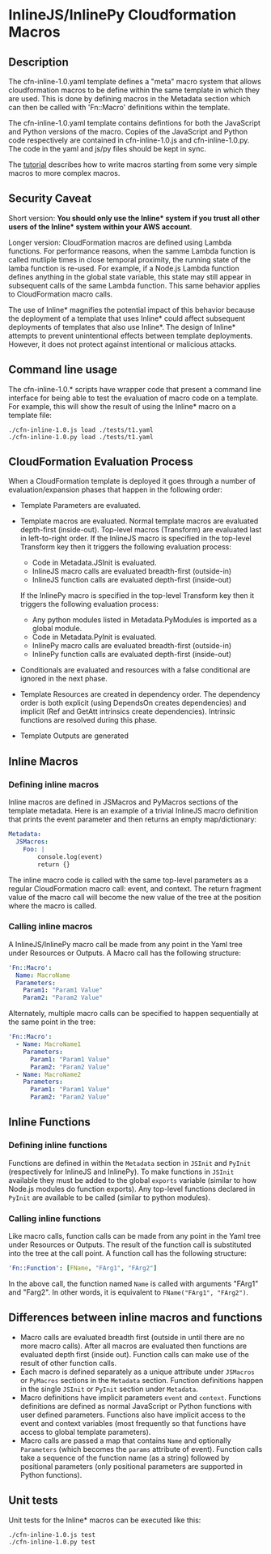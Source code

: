 # InlineJS/InlinePy Cloudformation Macros

## Description

The cfn-inline-1.0.yaml template defines a "meta" macro system that
allows cloudformation macros to be define within the same template in
which they are used. This is done by defining macros in the Metadata
section which can then be called with 'Fn::Macro' definitions within
the template.

The cfn-inline-1.0.yaml template contains defintions for both the
JavaScript and Python versions of the macro. Copies of the JavaScript
and Python code respectively are contained in cfn-inline-1.0.js and
cfn-inline-1.0.py. The code in the yaml and js/py files should be
kept in sync.

The [tutorial](tutorial.md) describes how to write macros starting
from some very simple macros to more complex macros.

## Security Caveat

Short version: **You should only use the Inline\* system if you trust
all other users of the Inline\* system within your AWS account**.

Longer version: CloudFormation macros are defined using Lambda
functions. For performance reasons, when the samme Lambda function is
called mutliple times in close temporal proximity, the running state
of the lamba function is re-used. For example, if a Node.js Lambda
function defines anything in the global state variable, this state may
still appear in subsequent calls of the same Lambda function. This
same behavior applies to CloudFormation macro calls.

The use of Inline\* magnifies the potential impact of this behavior
because the deployment of a template that uses Inline\* could affect
subsequent deployments of templates that also use Inline\*. The design
of Inline\* attempts to prevent unintentional effects between template
deployments. However, it does not protect against intentional or
malicious attacks.


## Command line usage

The cfn-inline-1.0.\* scripts have wrapper
code that present a command line interface for being able to test the
evaluation of macro code on a template. For example, this will show
the result of using the Inline* macro on a template file:

```
./cfn-inline-1.0.js load ./tests/t1.yaml
./cfn-inline-1.0.py load ./tests/t1.yaml
```

## CloudFormation Evaluation Process

When a CloudFormation template is deployed it goes through a number of
evaluation/expansion phases that happen in the following order:

* Template Parameters are evaluated.
* Template macros are evaluated. Normal template macros are evaluated
  depth-first (inside-out). Top-level macros (Transform) are evaluated
  last in left-to-right order. If the InlineJS macro is
  specified in the top-level Transform key then it triggers the
  following evaluation process:
  * Code in Metadata.JSInit is evaluated.
  * InlineJS macro calls are evaluated breadth-first (outside-in)
  * InlineJS function calls are evaluated depth-first (inside-out)

  If the InlinePy macro is specified in the top-level Transform key
  then it triggers the following evaluation process:
  * Any python modules listed in Metadata.PyModules is imported as
    a global module.
  * Code in Metadata.PyInit is evaluated.
  * InlinePy macro calls are evaluated breadth-first (outside-in)
  * InlinePy function calls are evaluated depth-first (inside-out)
* Conditionals are evaluated and resources with a false conditional
  are ignored in the next phase.
* Template Resources are created in dependency order. The dependency
  order is both explicit (using DependsOn creates dependencies) and
  implicit (Ref and GetAtt intrinsics create dependencies). Intrinsic
  functions are resolved during this phase.
* Template Outputs are generated

## Inline Macros

### Defining inline macros

Inline macros are defined in JSMacros and PyMacros sections of the
template metadata. Here is an example of a trivial InlineJS macro
definition that prints the event parameter and then returns an empty
map/dictionary:

```yaml
Metadata:
  JSMacros:
    Foo: |
        console.log(event)
        return {}
```

The inline macro code is called with the same top-level parameters as
a regular CloudFormation macro call: event, and context. The return
fragment value of the macro call will become the new value of the tree
at the position where the macro is called.


### Calling inline macros

A InlineJS/InlinePy macro call be made from any point in the Yaml tree
under Resources or Outputs. A Macro call has the following structure:

```yaml
'Fn::Macro':
  Name: MacroName
  Parameters:
    Param1: "Param1 Value"
    Param2: "Param2 Value"
```

Alternately, multiple macro calls can be specified to happen
sequentially at the same point in the tree:

```yaml
'Fn::Macro':
  - Name: MacroName1
    Parameters:
      Param1: "Param1 Value"
      Param2: "Param2 Value"
  - Name: MacroName2
    Parameters:
      Param1: "Param1 Value"
      Param2: "Param2 Value"
```

## Inline Functions

### Defining inline functions

Functions are defined in within the `Metadata` section in `JSInit` and
`PyInit` (respectively for InlineJS and InlinePy). To make functions
in `JSInit` available they must be added to the global `exports`
variable (similar to how Node.js modules do function exports). Any
top-level functions declared in `PyInit` are available to be called
(similar to python modules).

### Calling inline functions

Like macro calls, function calls can be made from any point in the
Yaml tree under Resources or Outputs. The result of the function call
is substituted into the tree at the call point. A function call has
the following structure:

```yaml
'Fn::Function': [FName, "FArg1", "FArg2"]
```

In the above call, the function named `Name` is called with
arguments "FArg1" and "Farg2". In other words, it is equivalent to
`FName("FArg1", "FArg2")`.

## Differences between inline macros and functions

* Macro calls are evaluated breadth first (outside in until there are
  no more macro calls). After all macros are evaluated then functions
  are evaluated depth first (inside out). Function calls can make use
  of the result of other function calls.
* Each macro is defined separately as a unique attribute under
  `JSMacros` or `PyMacros` sections in the `Metadata` section.
  Function definitions happen in the single `JSInit` or `PyInit`
  section under `Metadata`.
* Macro definitions have implicit parameters `event` and `context`.
  Functions definitions are defined as normal JavaScript or Python
  functions with user defined parameters. Functions also have implicit
  access to the event and context variables (most frequently so that
  functions have access to global template parameters).
* Macro calls are passed a map that contains `Name` and optionally
  `Parameters` (which becomes the `params` attribute of event).
  Function calls take a sequence of the function name (as a string)
  followed by positional parameters (only positional parameters are
  supported in Python functions).




## Unit tests

Unit tests for the Inline\* macros can be executed like this:

```
./cfn-inline-1.0.js test
./cfn-inline-1.0.py test
```

